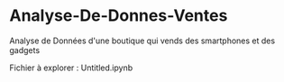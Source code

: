 # Analyse-De-Donnes-Ventes
 Analyse de Données d'une boutique qui vends des smartphones et des gadgets
 
 
Fichier à explorer : Untitled.ipynb
